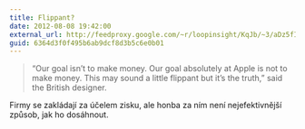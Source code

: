 ```yaml
---
title: Flippant?
date: 2012-08-08 19:42:00
external_url: http://feedproxy.google.com/~r/loopinsight/KqJb/~3/aDz5fIANe_Q/Apple-design-chief-Our-goal-isnt-to-make-money.html
guid: 6364d3f0f495b6ab9dcf8d3b5c6e0b01
---
```


> “Our goal isn’t to make money. Our goal absolutely at Apple is not to make money. This may sound a little flippant but it’s the truth,” said the British designer.

Firmy se zakládají za účelem zisku, ale honba za ním není nejefektivnější způsob, jak ho dosáhnout.
